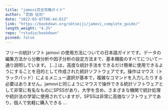 ```yaml
---
title: "jamovi完全攻略ガイド"
author: "芝田 征司"
date: "2022-03-07T06:44:01Z"
link: "https://bookdown.org/sbtseiji/jamovi_complete_guide/"
length_weight: "4.2%"
repo: "rstudio/bookdown"
pinned: false
---
```


フリーの統計ソフト jamovi の使用方法についての日本語ガイドです。データの編集方法から分散分析や因子分析の設定方法まで、基本機能のすべてについて一通り説明しています。 [...] は，高度な統計手法をできるだけ簡単に使用できるようにすることを目的として作成された統計ソフトウェアです。操作はマウス（トラックパッド）によるメニュー選択が基本で，複雑なコマンドを入力したりする必要はありません。jamoviと同じようにマウスで操作できる統計ソフトウェアとして非常に有名なものにSPSSがあり，大学を含め，さまざまな機関で統計処理や統計法の学習に使用されていますが，SPSSは非常に高価なソフトウェアであり，個人で気軽に購入できる ...
